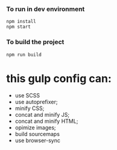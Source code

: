 ### To run in dev environment

```
npm install
npm start
```

### To build the project

```
npm run build
```

# this gulp config can:

* use SCSS
* use autoprefixer;
* minify CSS;
* concat and minify JS;
* concat and minify HTML;
* opimize images;
* build sourcemaps
* use browser-sync

